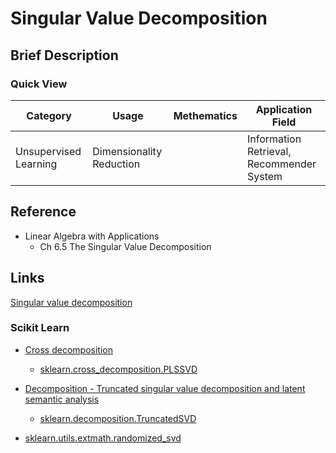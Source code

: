 # Singular Value Decomposition

## Brief Description

### Quick View

Category|Usage|Methematics|Application Field
--------|-----|-----------|-----------------
Unsupervised Learning|Dimensionality Reduction||Information Retrieval, Recommender System

## Reference

* Linear Algebra with Applications
    * Ch 6.5 The Singular Value Decomposition

## Links

[Singular value decomposition](https://en.wikipedia.org/wiki/Singular_value_decomposition)

### Scikit Learn

* [Cross decomposition](http://scikit-learn.org/stable/modules/cross_decomposition.html#cross-decomposition)
    * [sklearn.cross_decomposition.PLSSVD](http://scikit-learn.org/stable/modules/generated/sklearn.cross_decomposition.PLSSVD.html#sklearn.cross_decomposition.PLSSVD)
* [Decomposition - Truncated singular value decomposition and latent semantic analysis](http://scikit-learn.org/stable/modules/decomposition.html#lsa)
    * [sklearn.decomposition.TruncatedSVD](http://scikit-learn.org/stable/modules/generated/sklearn.decomposition.TruncatedSVD.html#sklearn.decomposition.TruncatedSVD)

* [sklearn.utils.extmath.randomized_svd](http://scikit-learn.org/stable/modules/generated/sklearn.utils.extmath.randomized_svd.html#sklearn.utils.extmath.randomized_svd)
